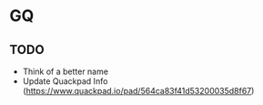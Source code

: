# GQ

## TODO
- Think of a better name
- Update Quackpad Info (https://www.quackpad.io/pad/564ca83f41d53200035d8f67)